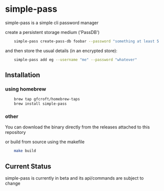 # simple-pass

simple-pass is a simple cli password manager

create a persistent storage medium ('PassDB')
```bash
    simple-pass create-pass-db foobar --password "something at least 5 chars"
```

and then store the usual details (in an encrypted store):
```bash
    simple-pass add eg --username "me" --password "whatever"
``````
## Installation

### using homebrew
```bash
    brew tap gfcroft/homebrew-taps
    brew install simple-pass

```
### other
You can download the binary directly from the releases attached to this repository

or build from source using the makefile
```bash
    make build
```
## Current Status

simple-pass is currently in beta and its api/commands are subject to change 
